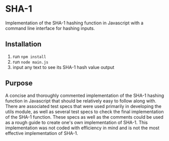 # SHA-1
Implementation of the SHA-1 hashing function in Javascript with a command line interface for hashing inputs.

## Installation
1. run ```npm install```
2. run ```node main.js```
3. input any text to see its SHA-1 hash value output

## Purpose
A concise and thoroughly commented implementation of the SHA-1 hashing function in Javascript that should be relatively easy to follow along with. There are associated test specs that were used primarily in developing the utils module, as well as several test specs to check the final implementation of the SHA-1 function. These specs as well as the comments could be used as a rough guide to create one's own implementation of SHA-1. This implementation was not coded with efficiency in mind and is not the most effective implementation of SHA-1.
